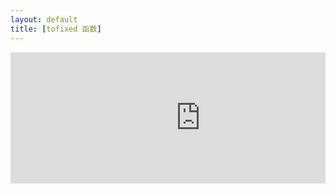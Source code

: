 ```yaml
---
layout: default
title: [tofixed 函数]
---
```


<div style="overflow-x: scroll;">
  <iframe
    src="https://carbon.now.sh/embed/q4FIzgLAIzGKpBiG1OTz"
    style="width: 607px; height: 210px; border:0; transform: scale(1); overflow:hidden;"
    sandbox="allow-scripts allow-same-origin">
  </iframe>
</div>
